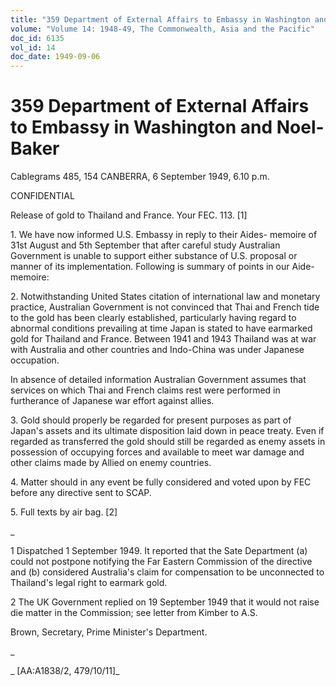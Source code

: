 ```yaml
---
title: "359 Department of External Affairs to Embassy in Washington and Noel-Baker"
volume: "Volume 14: 1948-49, The Commonwealth, Asia and the Pacific"
doc_id: 6135
vol_id: 14
doc_date: 1949-09-06
---
```


# 359 Department of External Affairs to Embassy in Washington and Noel-Baker

Cablegrams 485, 154 CANBERRA, 6 September 1949, 6.10 p.m.

CONFIDENTIAL

Release of gold to Thailand and France. Your FEC. 113. [1]

1\. We have now informed U.S. Embassy in reply to their Aides- memoire of 31st August and 5th September that after careful study Australian Government is unable to support either substance of U.S. proposal or manner of its implementation. Following is summary of points in our Aide-memoire:

2\. Notwithstanding United States citation of international law and monetary practice, Australian Government is not convinced that Thai and French tide to the gold has been clearly established, particularly having regard to abnormal conditions prevailing at time Japan is stated to have earmarked gold for Thailand and France. Between 1941 and 1943 Thailand was at war with Australia and other countries and Indo-China was under Japanese occupation.

In absence of detailed information Australian Government assumes that services on which Thai and French claims rest were performed in furtherance of Japanese war effort against allies.

3\. Gold should properly be regarded for present purposes as part of Japan's assets and its ultimate disposition laid down in peace treaty. Even if regarded as transferred the gold should still be regarded as enemy assets in possession of occupying forces and available to meet war damage and other claims made by Allied on enemy countries.

4\. Matter should in any event be fully considered and voted upon by FEC before any directive sent to SCAP.

5\. Full texts by air bag. [2]

_

1 Dispatched 1 September 1949. It reported that the Sate Department (a) could not postpone notifying the Far Eastern Commission of the directive and (b) considered Australia's claim for compensation to be unconnected to Thailand's legal right to earmark gold.

2 The UK Government replied on 19 September 1949 that it would not raise die matter in the Commission; see letter from Kimber to A.S.

Brown, Secretary, Prime Minister's Department.

_

_ [AA:A1838/2, 479/10/11]_
